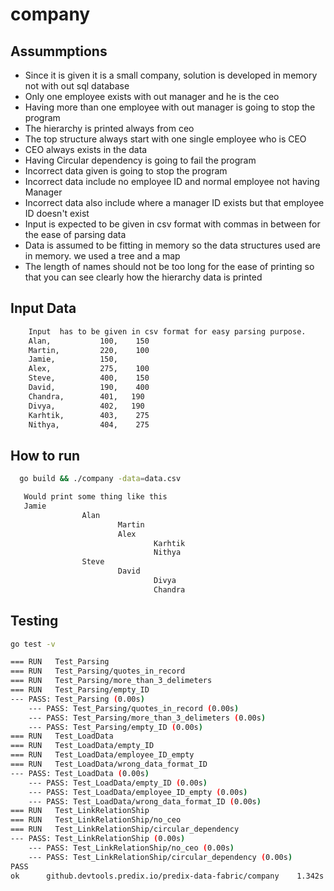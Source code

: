 # company

        
## Assummptions
-  Since it is given it is a small company, solution is developed in memory not with out sql  database
-  Only one employee exists with out manager and he is the ceo
-  Having more than one employee with out manager is going to stop the program
-  The hierarchy is printed always from ceo
-  The top structure always start with one single employee who is CEO
-  CEO always exists in the data
-  Having Circular dependency is going to fail the program
-  Incorrect data given is going to stop the program
-  Incorrect data include no employee ID and normal employee not having Manager
-  Incorrect data also include where a manager ID exists but that employee ID doesn't exist
-  Input is expected to be given in csv format with commas in between for the ease of parsing data
-  Data is assumed to be fitting in memory so the data structures used are in memory. we used a tree and a map
-  The length of names should not be too long for the ease of printing so that you can see clearly how the hierarchy data is printed


## Input Data
```bash
    Input  has to be given in csv format for easy parsing purpose.
    Alan, 	        100, 	150 
    Martin, 	    220, 	100 
    Jamie, 	        150, 	 
    Alex, 	        275, 	100 
    Steve, 	        400, 	150 
    David, 	        190, 	400
    Chandra,        401,   190
    Divya,          402,   190
    Karhtik,        403,    275
    Nithya,         404,    275
```


## How to run
```bash
  go build && ./company -data=data.csv

   Would print some thing like this
   Jamie
                Alan
                        Martin
                        Alex
                                Karhtik
                                Nithya
                Steve
                        David
                                Divya
                                Chandra
```

## Testing
```bash
go test -v

=== RUN   Test_Parsing
=== RUN   Test_Parsing/quotes_in_record
=== RUN   Test_Parsing/more_than_3_delimeters
=== RUN   Test_Parsing/empty_ID
--- PASS: Test_Parsing (0.00s)
    --- PASS: Test_Parsing/quotes_in_record (0.00s)
    --- PASS: Test_Parsing/more_than_3_delimeters (0.00s)
    --- PASS: Test_Parsing/empty_ID (0.00s)
=== RUN   Test_LoadData
=== RUN   Test_LoadData/empty_ID
=== RUN   Test_LoadData/employee_ID_empty
=== RUN   Test_LoadData/wrong_data_format_ID
--- PASS: Test_LoadData (0.00s)
    --- PASS: Test_LoadData/empty_ID (0.00s)
    --- PASS: Test_LoadData/employee_ID_empty (0.00s)
    --- PASS: Test_LoadData/wrong_data_format_ID (0.00s)
=== RUN   Test_LinkRelationShip
=== RUN   Test_LinkRelationShip/no_ceo
=== RUN   Test_LinkRelationShip/circular_dependency
--- PASS: Test_LinkRelationShip (0.00s)
    --- PASS: Test_LinkRelationShip/no_ceo (0.00s)
    --- PASS: Test_LinkRelationShip/circular_dependency (0.00s)
PASS
ok  	github.devtools.predix.io/predix-data-fabric/company	1.342s
```